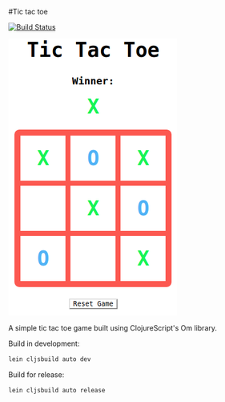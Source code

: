 #Tic tac toe

[![Build Status](https://travis-ci.org/miguel-vila/tic-tac-toe.svg?branch=master)](https://travis-ci.org/miguel-vila/tic-tac-toe)

![screenshot](https://raw.githubusercontent.com/miguel-vila/tic-tac-toe/master/screenshot.png)

A simple tic tac toe game built using ClojureScript's Om library.

Build in development:
```bash
lein cljsbuild auto dev
```

Build for release:
```bash
lein cljsbuild auto release
```